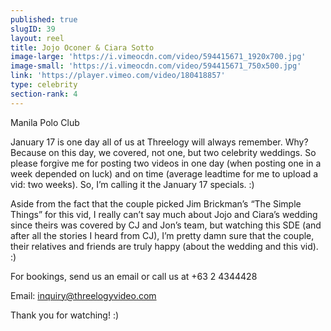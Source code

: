 ```yaml
---
published: true
slugID: 39
layout: reel
title: Jojo Oconer & Ciara Sotto
image-large: 'https://i.vimeocdn.com/video/594415671_1920x700.jpg'
image-small: 'https://i.vimeocdn.com/video/594415671_750x500.jpg'
link: 'https://player.vimeo.com/video/180418857'
type: celebrity
section-rank: 4
---
```



Manila Polo Club

January 17 is one day all of us at Threelogy will always remember. Why? Because on this day, we covered, not one, but two celebrity weddings. So please forgive me for posting two videos in one day (when posting one in a week depended on luck) and on time (average leadtime for me to upload a vid: two weeks). So, I’m calling it the January 17 specials. :)

Aside from the fact that the couple picked Jim Brickman’s “The Simple Things” for this vid, I really can’t say much about Jojo and Ciara’s wedding since theirs was covered by CJ and Jon’s team, but watching this SDE (and after all the stories I heard from CJ), I’m pretty damn sure that the couple, their relatives and friends are truly happy (about the wedding and this vid). :)

For bookings, send us an email or call us at +63 2 4344428

Email: inquiry@threelogyvideo.com

Thank you for watching! :)
